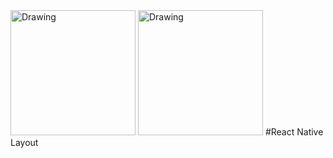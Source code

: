 <img src="https://cdn.rawgit.com/lucasbento/react-native-actions/master/common/media/logo.png" alt="Drawing" style="width: 200px;height"/>
<img src="https://encrypted-tbn0.gstatic.com/images?q=tbn:ANd9GcQlC7DC18nw_ZT-JH0fqZqk6nFtP3vL8Suo2JpfXQdnKCGCIcc&s" alt="Drawing" style="width: 200px;height"/>
#React Native Layout